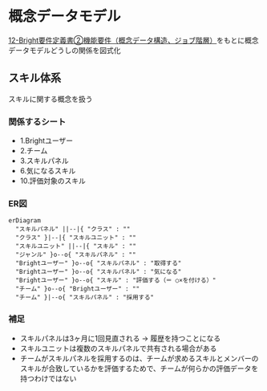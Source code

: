 # 概念データモデル

[12-Bright要件定義書②機能要件（概念データ構造、ジョブ階層）](https://docs.google.com/spreadsheets/d/1-MhX-jKPiplTCU3QrPsLUhzutxiXfkbVxwLA0wImA9s/edit#gid=1018705294)をもとに概念データモデルどうしの関係を図式化

## スキル体系

スキルに関する概念を扱う

### 関係するシート

- 1.Brightユーザー
- 2.チーム
- 3.スキルパネル
- 6.気になるスキル
- 10.評価対象のスキル

### ER図

```mermaid
erDiagram
  "スキルパネル" ||--|{ "クラス" : ""
  "クラス" }|--|{ "スキルユニット" : ""
  "スキルユニット" ||--|{ "スキル" : ""
  "ジャンル" }o--o{ "スキルパネル" : ""
  "Brightユーザー" }o--o{ "スキルパネル" : "取得する"
  "Brightユーザー" }o--o{ "スキルパネル" : "気になる"
  "Brightユーザー" }o--o{ "スキル" : "評価する（＝ ○×を付ける）"
  "チーム" }o--o{ "Brightユーザー" : ""
  "チーム" }|--o{ "スキルパネル" : "採用する"
```

### 補足

- スキルパネルは3ヶ月に1回見直される → 履歴を持つことになる
- スキルユニットは複数のスキルパネルで共有される場合がある
- チームがスキルパネルを採用するのは、チームが求めるスキルとメンバーのスキルが合致しているかを評価するためで、チームが何らかの評価データを持つわけではない
